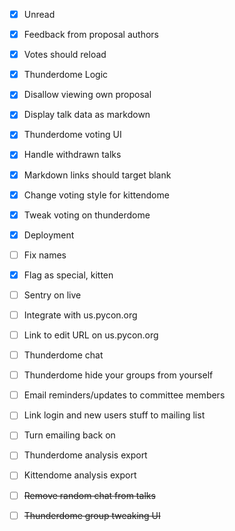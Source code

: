 - [x] Unread
- [x] Feedback from proposal authors
- [x] Votes should reload
- [x] Thunderdome Logic
- [x] Disallow viewing own proposal
- [x] Display talk data as markdown
- [x] Thunderdome voting UI
- [x] Handle withdrawn talks
- [x] Markdown links should target blank
- [x] Change voting style for kittendome
- [x] Tweak voting on thunderdome
- [x] Deployment
- [ ] Fix names
- [x] Flag as special, kitten
- [ ] Sentry on live
- [ ] Integrate with us.pycon.org
- [ ] Link to edit URL on us.pycon.org
- [ ] Thunderdome chat
- [ ] Thunderdome hide your groups from yourself
- [ ] Email reminders/updates to committee members
- [ ] Link login and new users stuff to mailing list
- [ ] Turn emailing back on
- [ ] Thunderdome analysis export
- [ ] Kittendome analysis export
- [ ] ~~Remove random chat from talks~~
- [ ] ~~Thunderdome group tweaking UI~~

